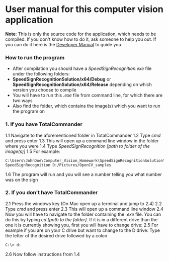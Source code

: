 # User manual for this computer vision application

**Note**: This is only the source code for the application, which needs to be compiled. If you don't know how to do it, ask someone to help you out. If you can do it here is the [Developer Manual](developerManual.md) to guide you.

### How to run the program
- After compilation you should have a *SpeedSignRecognition.exe* file under the following folders:
- **SpeedSignRecognitionSolution/x64/Debug** or **SpeedSignRecognitionSolution/x64/Release** depending on which version you choose to compile
- You will have to run this *.exe* file from command line, for which there are two ways
- Also find the folder, which contains the image(s) which you want to run the program on

### 1. If you have TotalCommander
1.1 Navigate to the aforementioned folder in TotalCommander
1.2 Type *cmd* and press enter
1.3 This will open up a command line window in the folder where you were
1.4 Type *SpeedSignRecognition [path to folder of the image(s)]*
1.5 For example:
```
C:\Users\JohnDoe\Computer_Vision_Homework\SpeedSignRecognitionSolution\x64\Debug> SpeedSignRecognition D:/Pictures/OpenCV_samples
```
1.6 The program will run and you will see a number telling you what number was on the sign

### 2. If you don't have TotalCommander
2.1 Press the windows key (On Mac open up a terminal and jump to 2.4)
2.2 Type *cmd* and press enter
2.3 This will open up a command line window
2.4 Now you will have to navigate to the folder containing the *.exe* file. You can do this by typing *cd [path to the folder]*. If it is in a different drive than the one it is currently showing you, first you will have to change drive:
2.5 For example if you are on your C drive but want to change to the D drive: Type the letter of the desired drive followed by a colon
```
C:\> d:
```
2.6 Now follow instructions from 1.4
